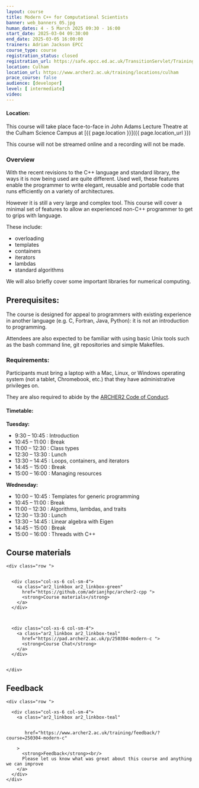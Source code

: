 ```yaml
---
layout: course
title: Modern C++ for Computational Scientists
banner: web_banners_05.jpg 
human_dates: 4 - 5 March 2025 09:30 - 16:00  
start_date: 2025-03-04 09:30:00
end_date: 2025-03-05 16:00:00
trainers: Adrian Jackson EPCC
course_type: course
registration_status: closed
registration_url: https://safe.epcc.ed.ac.uk/TransitionServlet/TrainingCourse/250304-modern-c
location: Culham
location_url: https://www.archer2.ac.uk/training/locations/culham
prace_course: false
audience: [developer]
level: [ intermediate]
video: 
---
```


#### Location:

This course will take place face-to-face in John Adams Lecture Theatre at the Culham Science Campus  at  [{{ page.location }}]({{ page.location_url }})

This course will not be streamed online and a recording will not be made.

### Overview

With the recent revisions to the C++ language and standard library, the ways it is now being used are quite different. Used well, these features enable the programmer to write elegant, reusable and portable code that runs efficiently on a variety of architectures.

However it is still a very large and complex tool. This course will cover a minimal set of features to allow an experienced non-C++ programmer to get to grips with language.

These include:

- overloading
- templates
- containers
- iterators
- lambdas
- standard algorithms

We will also briefly cover some important libraries for numerical computing.

## Prerequisites:

The course is designed for appeal to programmers with existing experience in another language (e.g. C, Fortran, Java, Python): it is not an introduction to programming.

Attendees are also expected to be familiar with using basic Unix tools such as the bash command line, git repositories and simple Makefiles.


### Requirements:

Participants must bring a laptop with a Mac, Linux, or Windows operating system (not a tablet, Chromebook, etc.) that they have administrative privileges on.

They are also required to abide by the [ARCHER2  Code of Conduct](../../../about/policies/code-of-conduct.html). 


#### Timetable:


**Tuesday:**

- 9:30 – 10:45 : Introduction
- 10:45 – 11:00 : Break
- 11:00 – 12:30 : Class types
- 12:30 – 13:30 : Lunch
- 13:30 – 14:45 : Loops, containers, and iterators
- 14:45 – 15:00 : Break
- 15:00 – 16:00 : Managing resources

**Wednesday:**

- 10:00 – 10:45 : Templates for generic programming
- 10:45 – 11:00 : Break
- 11:00 – 12:30 : Algorithms, lambdas, and traits
- 12:30 – 13:30 : Lunch
- 13:30 – 14:45 : Linear algebra with Eigen
- 14:45 – 15:00 : Break
- 15:00 – 16:00 : Threads with C++



<section id="service">

 


<h2><a name="materials">Course materials</a></h2>



    <div class="row ">	

		
      <div class="col-xs-6 col-sm-4">
        <a class="ar2_linkbox ar2_linkbox-green" 
          href="https://github.com/adrianjhpc/archer2-cpp ">
          <strong>Course materials</strong> 
        </a>
      </div>


 
      <div class="col-xs-6 col-sm-4">
        <a class="ar2_linkbox ar2_linkbox-teal" 
          href="https://pad.archer2.ac.uk/p/250304-modern-c ">
          <strong>Course Chat</strong>       
        </a>
      </div>
		

 	</div>
		
	
			 
<!--
 		
<h2><a name="videos">Videos</a></h2>

<h3>Session 1</h3>

<div>
	<iframe title="Video" width="560" height="315" src="https://www.youtube.com/embed/bByoHlKbjGA" frameborder="0" allow="accelerometer; autoplay; encrypted-media; gyroscope; picture-in-picture" allowfullscreen></iframe>
</div>


<h3>Session 2</h3>

<div>
	<iframe title="Video" width="560" height="315" src="https://www.youtube.com/embed/RXFMWWzchHQ" frameborder="0" allow="accelerometer; autoplay; encrypted-media; gyroscope; picture-in-picture" allowfullscreen></iframe>
</div>



<h3>Session 3</h3>

<div>
	<iframe title="Video" width="560" height="315" src="https://www.youtube.com/embed/FEVgrr6KaL4 " frameborder="0" allow="accelerometer; autoplay; encrypted-media; gyroscope; picture-in-picture" allowfullscreen></iframe>
</div>



<h3>Session 4</h3>

<div>
	<iframe title="Video" width="560" height="315" src="https://www.youtube.com/embed/dehb3Lq-0Ig " frameborder="0" allow="accelerometer; autoplay; encrypted-media; gyroscope; picture-in-picture" allowfullscreen></iframe>
</div>


-->




<h2><a name="feedback">Feedback</a></h2>


    <div class="row ">	

      <div class="col-xs-6 col-sm-4">
        <a class="ar2_linkbox ar2_linkbox-teal" 


		   href="https://www.archer2.ac.uk/training/feedback/?course=250304-modern-c"

		>
          <strong>Feedback</strong><br/>
          Please let us know what was great about this course and anything we can improve
        </a>
      </div>
    </div>
	


</section>


